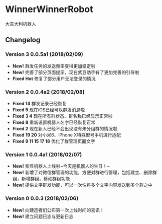 # WinnerWinnerRobot
大吉大利机器人 

## Changelog

### Version 3 0.0.5a1 (2018/02/09)
* __New!__ 群发任务的发送频率变得更加稳定啦
* __New!__ 完善了部分页面提示，现在紫豆助手有了更加完善的引导啦
* __Fixed Hot__ 修复了部分用户无法登录的情况


### Version 2 0.0.4a2 (2018/02/08)
* __Fixed 14__ 群发记录已经恢复
* __Fixed 5__ 现在iOS已经可以群发消息啦
* __Fixed 3 4__ 现在所有群状态、群名称已经显示正常啦
* __Fixed 8__ 重新设置机器人名字已经恢复正常
* __Fixed 2__ 现在新人已经不会出现没有未分组群的情况啦
* __Fixed 19 20__ 对小米6、iPhone X特殊型号手机进行适配
* __Fixed 9 11 15 17 18__ 优化了群管理页面文字

### Version 1 0.0.4a1 (2018/02/07)
* __New!__ 紫豆机器人上线啦~今天是机器人的生日！~
* __New!__ 新增了对微信群管理的功能，方便对群进行管理，包括建立、删除群组，新增群组，移动群组功能
* __New!__ 提供文字群发功能，可以一次性将多个文字内容发送到多个群之中

### Version 0 0.0.3 (2018/02/06)
* __New!__ 向建造者们公布第一次上线时间的喜讯！
* __New!__ 建立问题日志与更新日志